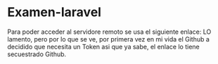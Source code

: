 # Examen-laravel

Para poder acceder al servidore remoto se usa el siguiente enlace:
LO lamento, pero por lo que se ve, por primera vez en mi vida el Github a decidido que necesita un Token
asi que ya sabe, el enlace lo tiene secuestrado Github.
